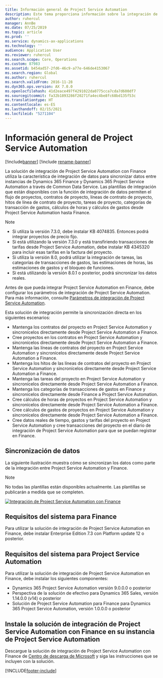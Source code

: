 ```yaml
---
title: Información general de Project Service Automation
description: Este tema proporciona información sobre la integración de Dynamics 365 Project Service Automation con la solución de integración de Dynamics 365 Finance.
author: ruhercul
manager: AnnBe
ms.date: 07/25/2019
ms.topic: article
ms.prod: ''
ms.service: dynamics-ax-applications
ms.technology: ''
audience: Application User
ms.reviewer: ruhercul
ms.search.scope: Core, Operations
ms.custom: 87983
ms.assetid: b454ad57-2fd6-46c9-a77e-646de4153067
ms.search.region: Global
ms.author: ruhercul
ms.search.validFrom: 2016-11-28
ms.dyn365.ops.version: AX 7.0.0
ms.openlocfilehash: 41d2eace497f4291022da0775cca7cda7d600df7
ms.sourcegitcommit: fa32b1893286f20271fa4ec4be8fc68bd135f53c
ms.translationtype: HT
ms.contentlocale: es-ES
ms.lasthandoff: 02/15/2021
ms.locfileid: "5271104"
---
```

# <a name="project-service-automation-overview"></a>Información general de Project Service Automation

[!include[banner](../includes/banner.md)]
[!include [rename-banner](~/includes/cc-data-platform-banner.md)]

La solución de integración de Project Service Automation con Finance utiliza la característica de integración de datos para sincronizar datos entre instancias de Dynamics 365 Finance y Dynamics 365 Project Service Automation a través de Common Data Service. Las plantillas de integración que están disponibles con la función de integración de datos permiten el flujo de proyectos, contratos de proyecto, líneas de contrato de proyecto, hitos de línea de contrato de proyecto, tareas de proyecto, categorías de transacción de gastos, cálculos de horas y cálculos de gastos desde Project Service Automation hasta Finance.

> [!NOTE]
> - Si utiliza la versión 7.3.0, debe instalar KB 4074835. Entonces podrá integrar proyectos de precio fijo.
> - Si está utilizando la versión 7.3.0 y está transfiriendo transacciones de tarifas desde Project Service Automation, debe instalar KB 4345320 para incluir esas tarifas en la factura del proyecto.
> - Si utiliza la versión 8.0, podrá utilizar la integración de tareas, las categorías de transacciones de gastos, las estimaciones de horas, las estimaciones de gastos y el bloqueo de funciones.
> - Si está utilizando la versión 8.0.1 o posterior, podrá sincronizar los datos reales.

Antes de que pueda integrar Project Service Automation en Finance, debe configurar los parámetros de integración de Project Service Automation. Para más información, consulte [Parámetros de integración de Project Service Automation](PSA-parameters.md).

Esta solución de integración permite la sincronización directa en los siguientes escenarios:

- Mantenga los contratos del proyecto en Project Service Automation y sincronícelos directamente desde Project Service Automation a Finance.
- Cree proyectos en los contratos en Project Service Automation y sincronícelos directamente desde Project Service Automation a Finance.
- Mantenga las líneas de contratos del proyecto en Project Service Automation y sincronícelos directamente desde Project Service Automation a Finance.
- Mantenga los hitos de las líneas de contratos del proyecto en Project Service Automation y sincronícelos directamente desde Project Service Automation a Finance.
- Mantenga las tareas del proyecto en Project Service Automation y sincronícelos directamente desde Project Service Automation a Finance.
- Mantenga los categorías de transacciones de gastos en Finance y sincronícelos directamente desde Finance a Project Service Automation.
- Cree cálculos de horas de proyectos en Project Service Automation y sincronícelos directamente desde Project Service Automation a Finance.
- Cree cálculos de gastos de proyectos en Project Service Automation y sincronícelos directamente desde Project Service Automation a Finance.
- Cree datos reales de tiempo, gastos y tarifas del proyecto en Project Service Automation y cree transacciones del proyecto en el diario de integración de Project Service Automation para que se puedan registrar en Finance.

## <a name="data-synchronization"></a>Sincronización de datos

La siguiente ilustración muestra cómo se sincronizan los datos como parte de la integración entre Project Service Automation y Finance.

> [!NOTE]
> No todas las plantillas están disponibles actualmente. Las plantillas se publicarán a medida que se completen.

[![Integración de Project Service Automation con Finance](./media/PSA-integration.png)](./media/PSA-integration.png)

## <a name="system-requirements-for-finance"></a>Requisitos del sistema para Finance

Para utilizar la solución de integración de Project Service Automation en Finance, debe instalar Enterprise Edition 7.3 con Platform update 12 o posterior.

## <a name="system-requirements-for-project-service-automation"></a>Requisitos del sistema para Project Service Automation

Para utilizar la solución de integración de Project Service Automation en Finance, debe instalar los siguientes componentes:

- Dynamics 365 Project Service Automation versión 9.0.0.0 o posterior
- Perspectiva de la solución de efectivo para Dynamics 365 Sales, versión 1.14.0.0 (v14) o posterior
- Solución de Project Service Automation para Finance para Dynamics 365 Project Service Automation, versión 1.0.0.0 o posterior

## <a name="install-the-project-service-automation-to-finance-integration-solution-in-your-project-service-automation-instance"></a>Instale la solución de integración de Project Service Automation con Finance en su instancia de Project Service Automation

Descargue la solución de integración de Project Service Automation con Finance de [Centro de descarga de Microsoft](https://www.microsoft.com/download/details.aspx?id=57016) y siga las instrucciones que se incluyen con la solución.


[!INCLUDE[footer-include](../includes/footer-banner.md)]